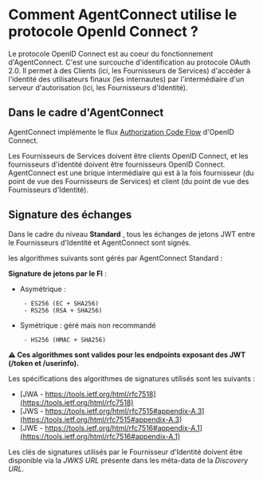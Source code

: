 # Comment AgentConnect utilise le protocole OpenId Connect ? 

Le protocole OpenID Connect est au coeur du fonctionnement d'AgentConnect. C'est une surcouche d'identification au protocole OAuth 2.0. Il permet à des Clients (ici, les Fournisseurs de Services) d'accéder à l'identité des utilisateurs finaux (les internautes) par l'intermédiaire d'un serveur d'autorisation (ici, les Fournisseurs d'Identité).

## Dans le cadre d'AgentConnect 

AgentConnect implémente le flux [Authorization Code Flow](https://openid.net/specs/openid-connect-core-1_0.html#CodeFlowAuth) d'OpenID Connect. 

Les Fournisseurs de Services doivent être clients OpenID Connect, et les fournisseurs d'identité doivent être fournisseurs OpenID Connect. AgentConnect est une brique intermédiaire qui est à la fois fournisseur (du point de vue des Fournisseurs de Services) et client (du point de vue des Fournisseurs d'Identité).

## Signature des échanges

Dans le cadre du niveau **Standard** , tous les échanges de jetons JWT entre le Fournisseurs d'Identité et AgentConnect sont signés. 

les algorithmes suivants sont gérés par AgentConnect Standard : 

**Signature de jetons par le FI** :

- Asymétrique : 

       - ES256 (EC + SHA256)
       - RS256 (RSA + SHA256)

- Symétrique : géré mais non recommandé

       - HS256 (HMAC + SHA256) 

**:warning: Ces algorithmes sont valides pour les endpoints exposant des JWT (/token et /userinfo).**

Les spécifications des algorithmes de signatures utilisés sont les suivants : 
* [JWA - https://tools.ietf.org/html/rfc7518](https://tools.ietf.org/html/rfc7518)
* [JWS - https://tools.ietf.org/html/rfc7515#appendix-A.3](https://tools.ietf.org/html/rfc7515#appendix-A.3)
* [JWE - https://tools.ietf.org/html/rfc7516#appendix-A.1](https://tools.ietf.org/html/rfc7516#appendix-A.1)
 
Les clés de signatures utilisés par le Fournisseur d'Identité doivent être disponible via la *JWKS URL* présente dans les méta-data de la *Discovery URL*. 


